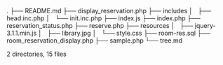 .
├── README.md
├── display_reservation.php
├── includes
│   ├── head.inc.php
│   └── init.inc.php
├── index.js
├── index.php
├── reservation_status.php
├── reserve.php
├── resources
│   ├── jquery-3.1.1.min.js
│   ├── library.jpg
│   └── style.css
├── room-res.sql
├── room_reservation_display.php
├── sample.php
└── tree.md

2 directories, 15 files
